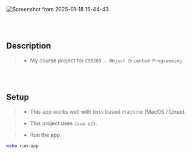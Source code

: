 ![Screenshot from 2025-01-18 15-44-43](https://github.com/user-attachments/assets/263f1908-9d71-410c-a4c2-b7ff0fe90a11)

<br />
<br />

## Description

> - My course project for `CS6203 - Object Oriented Programming`.


<br />
<br />



## Setup

> - This app works well with `Unix` based machine (MacOS / Linux).

> - This project uses `Java v21`.

> - Run the app.

```sh
make run-app
```
